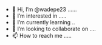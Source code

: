 - 👋 Hi, I’m @wadepe23 ......
- 👀 I’m interested in .....
- 🌱 I’m currently learning ..
- 💞️ I’m looking to collaborate on ....
- 📫 How to reach me .....

<!---
wadepe23/wadepe23 is a ✨ special ✨ repository because its `README.md` (this file) appears on your GitHub profile.
You can click the Preview link to take a look at your changes.
--->
